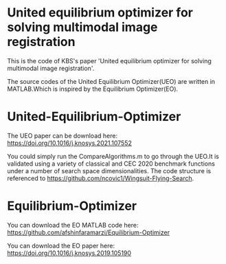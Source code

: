 
# United equilibrium optimizer for solving multimodal image registration
This is the code of KBS's paper 'United equilibrium optimizer for solving multimodal image registration'.

The source codes of the United Equilibrium Optimizer(UEO) are written in MATLAB.Which is inspired by the Equilibrium Optimizer(EO).

# United-Equilibrium-Optimizer
The UEO paper can be download here: https://doi.org/10.1016/j.knosys.2021.107552

You could simply run the CompareAlgorithms.m to go through the UEO.It is validated using a variety of classical and CEC 2020 benchmark functions under a number of search space dimensionalities. The code structure is referenced to https://github.com/ncovic1/Wingsuit-Flying-Search.


# Equilibrium-Optimizer
You can download the EO MATLAB code here: https://github.com/afshinfaramarzi/Equilibrium-Optimizer

You can download the EO paper here: https://doi.org/10.1016/j.knosys.2019.105190
